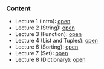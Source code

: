 ### Content

* Lecture 1 (Intro): [open](https://nbviewer.jupyter.org/github/doroteo7/HSE-Python-1/blob/master/Lecture_2_string.ipynb)
* Lecture 2 (String): [open](https://nbviewer.jupyter.org/github/doroteo7/HSE-Python-1/blob/master/Lecture_2_string.ipynb)
* Lecture 3 (Function): [open](https://nbviewer.jupyter.org/github/doroteo7/HSE-Python-1/blob/master/Lecture_3_functions.ipynb)
* Lecture 4 (List and Tuples): [open](https://nbviewer.jupyter.org/github/doroteo7/HSE-Python-1/blob/master/Lecture_4_list_tuple.ipynb)
* Lecture 6 (Sorting): [open](https://nbviewer.jupyter.org/github/doroteo7/HSE-Python-1/blob/master/Lecture_6_sorting.ipynb)
* Lecture 7 (Set): [open](https://nbviewer.jupyter.org/github/doroteo7/HSE-Python-1/blob/master/Lecture_7_set.ipynb)
* Lecture 8 (Dictionary): [open](https://nbviewer.jupyter.org/github/doroteo7/HSE-Python-1/blob/master/Lecture_8_dictionary.ipynb)


